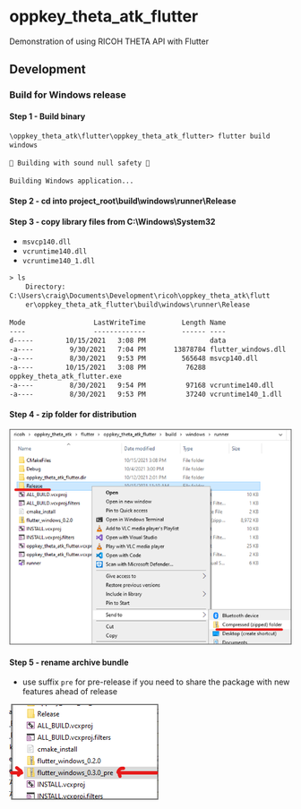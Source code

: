 # oppkey_theta_atk_flutter

Demonstration of using RICOH THETA API with Flutter

## Development

### Build for Windows release

#### Step 1 - Build binary

```
\oppkey_theta_atk\flutter\oppkey_theta_atk_flutter> flutter build windows

💪 Building with sound null safety 💪

Building Windows application...
```

#### Step 2 - cd into project_root\build\windows\runner\Release

#### Step 3 - copy library files from C:\Windows\System32

* `msvcp140.dll`
* `vcruntime140.dll`
* `vcruntime140_1.dll`

```
> ls
    Directory: C:\Users\craig\Documents\Development\ricoh\oppkey_theta_atk\flutt
    er\oppkey_theta_atk_flutter\build\windows\runner\Release

Mode                 LastWriteTime         Length Name
----                 -------------         ------ ----
d-----        10/15/2021   3:08 PM                data
-a----         9/30/2021   7:04 PM       13878784 flutter_windows.dll
-a----         8/30/2021   9:53 PM         565648 msvcp140.dll
-a----        10/15/2021   3:08 PM          76288 oppkey_theta_atk_flutter.exe
-a----         8/30/2021   9:54 PM          97168 vcruntime140.dll
-a----         8/30/2021   9:53 PM          37240 vcruntime140_1.dll
```

#### Step 4 - zip folder for distribution

![windows build files](docs/images/windows_build_files.png)

#### Step 5 - rename archive bundle

* use suffix `pre` for pre-release if you need to share the package with
new features ahead of release

![release naming](docs/images/windows_zipped_release.png)
